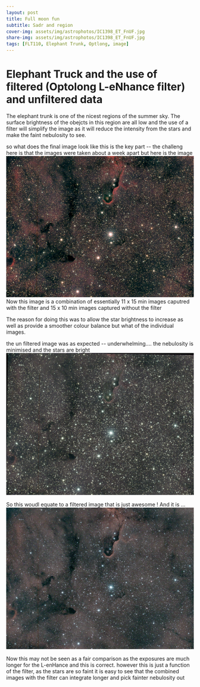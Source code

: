 ```yaml
---
layout: post
title: Full moon fun 
subtitle: Sadr and region
cover-img: assets/img/astrophotos/IC1398_ET_FnUF.jpg
share-img: assets/img/astrophotos/IC1398_ET_FnUF.jpg
tags: [FLT110, Elephant Trunk, Optlong, image]
---
```

# Elephant Truck and the use of filtered (Optolong L-eNhance filter) and unfiltered data 

The elephant trunk is one of the nicest regions of the summer sky. The surface brightness of the obejcts in this region are all low and the use of 
a filter will simplify the image as it will reduce the intensity from the stars and make the faint nebulosity to see. 

so what does the final image look like this is the key part -- the challeng here is that the images were taken about a week apart but
here is the image 
![image][combined] 
Now this image is a combination of essentially 11 x 15 min images caputred with the filter and 15 x 10 min images captured without the filter

The reason for doing this was to allow the star brightness to increase as well as provide a smoother colour balance but what of the individual images.

the un filtered image was as expected -- underwhelming.... the nebulosity is minimised and the stars are bright
![image][unfiltered]
 
So this woudl equate to a filtered image that is just awesome ! And it is ... 
![image][filter]

Now this may not be seen as a fair comparison as the exposures are much longer for the L-enHance and this is correct. however this is just a function of the filter, as the stars 
are so faint it is easy to see that the combined images with the filter can integrate longer and pick fainter nebulosity out
 
[combined]:../assets/img/astrophotos/IC1398_ET_FnUF.jpg
[unfiltered]:../assets/img/astrophotos/IC1398_ET_uF.jpg
[filter]:../assets/img/astrophotos/IC1398_ET_F.jpg